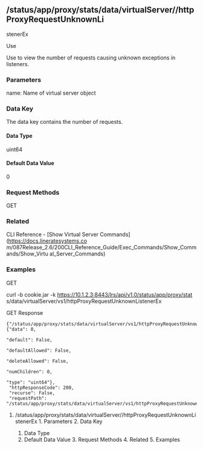 ## /status/app/proxy/stats/data/virtualServer/<name>/httpProxyRequestUnknownLi
stenerEx

Use

Use to view the number of requests causing unknown exceptions in listeners.

### Parameters

name: Name of virtual server object

### Data Key

The data key contains the number of requests.

#### Data Type

uint64

#### Default Data Value

0

### Request Methods

GET

### Related

CLI Reference - [Show Virtual Server Commands](https://docs.lineratesystems.co
m/087Release_2.6/200CLI_Reference_Guide/Exec_Commands/Show_Commands/Show_Virtu
al_Server_Commands)

### Examples

GET

curl -b cookie.jar -k https://10.1.2.3:8443/lrs/api/v1.0/status/app/proxy/stat
s/data/virtualServer/vs1/httpProxyRequestUnknownListenerEx

GET Response

    
    {"/status/app/proxy/stats/data/virtualServer/vs1/httpProxyRequestUnknownListenerEx": {"data": 0,
                                                                                             "default": False,
                                                                                             "defaultAllowed": False,
                                                                                             "deleteAllowed": False,
                                                                                             "numChildren": 0,
                                                                                             "type": "uint64"},
     "httpResponseCode": 200,
     "recurse": False,
     "requestPath": "/status/app/proxy/stats/data/virtualServer/vs1/httpProxyRequestUnknownListenerEx"}
    

  1. /status/app/proxy/stats/data/virtualServer/<name>/httpProxyRequestUnknownListenerEx
    1. Parameters
    2. Data Key
      1. Data Type
      2. Default Data Value
    3. Request Methods
    4. Related
    5. Examples

